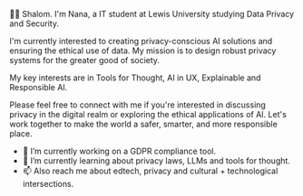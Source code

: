 
👋🏽 Shalom. I'm Nana, a IT student at Lewis University studying Data Privacy and Security.

I'm currently interested to creating privacy-conscious AI solutions and ensuring the ethical use of data. My mission is to design robust privacy systems for the greater good of society.

My key interests are in Tools for Thought, AI in UX, Explainable and Responsible AI.


Please feel free to connect with me if you're interested in discussing privacy in the digital realm or exploring the ethical applications of AI. Let's work together to make the world a safer, smarter, and more responsible place.


- 🔭 I’m currently working on a GDPR compliance tool.
- 🌱 I’m currently learning about privacy laws, LLMs and tools for thought.
- 📫 Also reach me about edtech, privacy and cultural + technological intersections.

<!--
**asanteanana/asanteanana** is a ✨ _special_ ✨ repository because its `README.md` (this file) appears on your GitHub profile.

Here are some ideas to get you started:

- 🔭 I’m currently working on compliance website tool.
- 🌱 I’m currently learning black
- 👯 I’m looking to collaborate on ...
- 🤔 I’m looking for help with ...
- 💬 Ask me about ...
- 📫 How to reach me: ...
- 😄 Pronouns: ...
- ⚡ Fun fact: ...
-->

